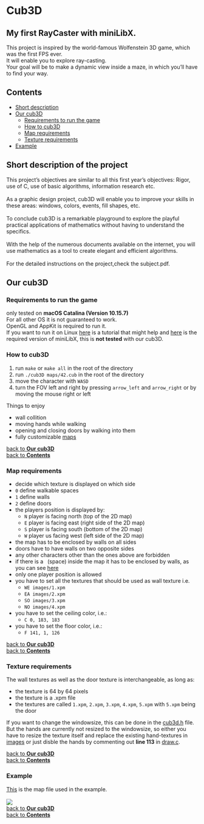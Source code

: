 # Cub3D

## My first RayCaster with miniLibX.
This project is inspired by the world-famous Wolfenstein 3D game, which was the first FPS ever.<br>
It will enable you to explore ray-casting.<br>
Your goal will be to make a dynamic view inside a maze, in which you’ll have to find your way.<br>

## Contents
- [Short description](https://github.com/vytkuklys/42_cub3d#short-description-of-the-project)
- [Our cub3D](https://github.com/vytkuklys/42_cub3d#our-cub3d)
  - [Requirements to run the game](https://github.com/vytkuklys/42_cub3d#requirements-to-run-the-game)
  - [How to cub3D](https://github.com/vytkuklys/42_cub3d#how-to-cub3d)
  - [Map requirements](https://github.com/vytkuklys/42_cub3d#map-requirements)
  - [Texture requirements](https://github.com/vytkuklys/42_cub3d#texture-requirements)
- [Example](https://github.com/vytkuklys/42_cub3d#example)

## Short description of the project

This project’s objectives are similar to all this first year’s objectives: Rigor, use of C, use of basic algorithms, information research etc.<br><br>
As a graphic design project, cub3D will enable you to improve your skills in these areas: windows, colors, events, fill shapes, etc.<br><br>
To conclude cub3D is a remarkable playground to explore the playful practical applications of mathematics without having to understand the specifics.<br><br>
With the help of the numerous documents available on the internet, you will use mathematics as a tool to create elegant and efficient algorithms.<br><br>
For the detailed instructions on the project,check the subject.pdf.<br>

## Our cub3D
### Requirements to run the game
only tested on **macOS Catalina (Version 10.15.7)**<br>
For all other OS it is not guaranteed to work.<br>
OpenGL and AppKit is required to run it.<br>
If you want to run it on Linux [here](https://harm-smits.github.io/42docs/libs/minilibx/getting_started.html#compilation-on-linux) is a tutorial that might help and [here](https://github.com/42Paris/minilibx-linux) is the required version of miniLibX, this is **not tested** with our cub3D.<br>
### How to cub3D
1. run `make` or `make all` in the root of the directory
2. run `./cub3D maps/42.cub` in the root of the directory
3. move the character with `WASD`
4. turn the FOV left and right by pressing `arrow_left` and `arrow_right` or by moving the mouse right or left

Things to enjoy
- wall collition
- moving hands while walking
- opening and closing doors by walking into them
- fully customizable [maps](https://github.com/vytkuklys/42_cub3d/tree/main/maps)

[back to **Our cub3D**](https://github.com/vytkuklys/42_cub3d#our-cub3d)<br>
[back to **Contents**](https://github.com/vytkuklys/42_cub3d#contents)<br>

### Map requirements
- decide which texture is displayed on which side
- `0` define walkable spaces
- `1` define walls
- `2` define doors
- the players position is displayed by:
  - `N` player is facing north (top of the 2D map)
  - `E` player is facing east (right side of the 2D map)
  - `S` player is facing south (bottom of the 2D map)
  - `W` player us facing west (left side of the 2D map)
- the map has to be enclosed by walls on all sides
- doors have to have walls on two opposite sides
- any other characters other than the ones above are forbidden
- if there is a ` `(space)&nbsp;inside the map it has to be enclosed by walls, as you can see [here](https://github.com/vytkuklys/42_cub3d/blob/main/maps/biggy.cub)
- only one player position is allowed
- you have to set all the textures that should be used as wall texture i.e.
  - `WE images/1.xpm`
  - `EA images/2.xpm`
  - `SO images/3.xpm`
  - `NO images/4.xpm`
- you have to set the ceiling color, i.e.:
  - `C 0, 183, 183`
- you have to set the floor color, i.e.:
  - `F 141, 1, 126`

[back to **Our cub3D**](https://github.com/vytkuklys/42_cub3d#our-cub3d)<br>
[back to **Contents**](https://github.com/vytkuklys/42_cub3d#contents)<br>

### Texture requirements
The wall textures as well as the door texture is interchangeable, as long as:<br>
- the texture is 64 by 64 pixels
- the texture is a .xpm file
- the textures are called `1.xpm`, `2.xpm`, `3.xpm`, `4.xpm`, `5.xpm` with `5.xpm` being the door

If you want to change the windowsize, this can be done in the [cub3d.h](https://github.com/vytkuklys/42_cub3d/blob/main/include/cub3d.h) file.<br>
But the hands are currently not resized to the windowsize, so either you have to resize the texture itself and replace the existing hand-textures in [images](https://github.com/vytkuklys/42_cub3d/tree/main/images) or just disble the hands by commenting out **line 113** in [draw.c](https://github.com/vytkuklys/42_cub3d/blob/main/src/draw.c).<br>

[back to **Our cub3D**](https://github.com/vytkuklys/42_cub3d#our-cub3d)<br>
[back to **Contents**](https://github.com/vytkuklys/42_cub3d#contents)<br>

### Example
[This](https://github.com/vytkuklys/42_cub3d/blob/main/maps/42.cub) is the map file used in the example.<br><br>
<img src="readme_additions/example.gif"/><br>
[back to **Our cub3D**](https://github.com/vytkuklys/42_cub3d#our-cub3d)<br>
[back to **Contents**](https://github.com/vytkuklys/42_cub3d#contents)<br>
